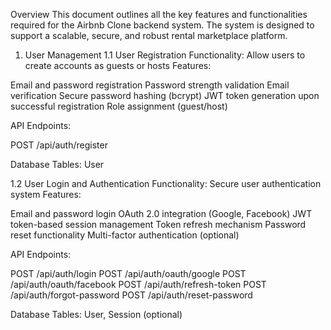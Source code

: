 Overview
This document outlines all the key features and functionalities required for the Airbnb Clone backend system. The system is designed to support a scalable, secure, and robust rental marketplace platform.

1. User Management
1.1 User Registration
Functionality: Allow users to create accounts as guests or hosts
Features:

Email and password registration
Password strength validation
Email verification
Secure password hashing (bcrypt)
JWT token generation upon successful registration
Role assignment (guest/host)

API Endpoints:

POST /api/auth/register

Database Tables: User

1.2 User Login and Authentication
Functionality: Secure user authentication system
Features:

Email and password login
OAuth 2.0 integration (Google, Facebook)
JWT token-based session management
Token refresh mechanism
Password reset functionality
Multi-factor authentication (optional)

API Endpoints:

POST /api/auth/login
POST /api/auth/oauth/google
POST /api/auth/oauth/facebook
POST /api/auth/refresh-token
POST /api/auth/forgot-password
POST /api/auth/reset-password

Database Tables: User, Session (optional)
